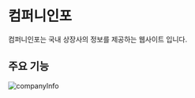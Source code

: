 # 컴퍼니인포
컴퍼니인포는 국내 상장사의 정보를 제공하는 웹사이트 입니다. 
## 주요 기능

![companyInfo](https://user-images.githubusercontent.com/77215614/130646924-a52841eb-e479-487d-b11e-17aa3920fcd8.gif)

